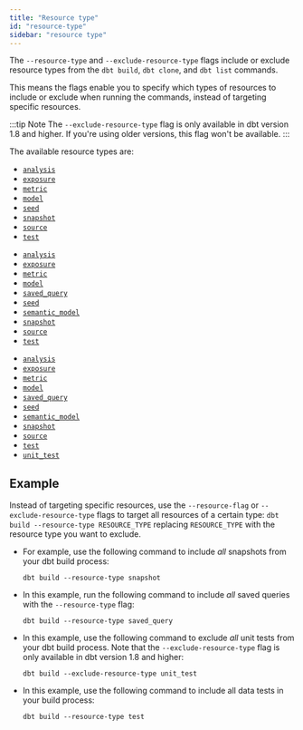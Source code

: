 ```yaml
---
title: "Resource type"
id: "resource-type"
sidebar: "resource type"
---
```


The `--resource-type` and `--exclude-resource-type` flags include or exclude resource types from the `dbt build`, `dbt clone`, and `dbt list` commands.

This means the flags enable you to specify which types of resources to include or exclude when running the commands, instead of targeting specific resources.

:::tip Note
The `--exclude-resource-type` flag is only available in dbt version 1.8 and higher. If you're using older versions, this flag won't be available.
:::

The available resource types are:

<VersionBlock lastVersion="1.6">

- [`analysis`](/docs/build/analyses)
- [`exposure`](/docs/build/exposures)
- [`metric`](/docs/build/metrics-overview)
- [`model`](/docs/build/models)
- [`seed`](/docs/build/seeds)
- [`snapshot`](/docs/build/snapshots)
- [`source`](/docs/build/sources)
- [`test`](/docs/build/data-tests)

</VersionBlock>

<VersionBlock lastVersion="1.7" firstVersion="1.7">

- [`analysis`](/docs/build/analyses)
- [`exposure`](/docs/build/exposures)
- [`metric`](/docs/build/build-metrics-intro)
- [`model`](/docs/build/models)
- [`saved_query`](/docs/build/saved-queries)
- [`seed`](/docs/build/seeds)
- [`semantic_model`](/docs/build/semantic-models)
- [`snapshot`](/docs/build/snapshots)
- [`source`](/docs/build/sources)
- [`test`](/docs/build/data-tests)

</VersionBlock>

<VersionBlock firstVersion="1.8">

- [`analysis`](/docs/build/analyses)
- [`exposure`](/docs/build/exposures)
- [`metric`](/docs/build/build-metrics-intro)
- [`model`](/docs/build/models)
- [`saved_query`](/docs/build/saved-queries)
- [`seed`](/docs/build/seeds)
- [`semantic_model`](/docs/build/semantic-models)
- [`snapshot`](/docs/build/snapshots)
- [`source`](/docs/build/sources)
- [`test`](/docs/build/data-tests)
- [`unit_test`](/docs/build/unit-tests)

</VersionBlock>

## Example

Instead of targeting specific resources, use the `--resource-flag` or `--exclude-resource-type` flags to target all resources of a certain type: `dbt build --resource-type RESOURCE_TYPE` replacing `RESOURCE_TYPE` with the resource type you want to exclude.

- For example, use the following command to include _all_ snapshots from your dbt build process:

    <File name='Usage'>

    ```text
    dbt build --resource-type snapshot
    ```

    </File>

<VersionBlock firstVersion="1.7">

- In this example, run the following command to include _all_ saved queries with the `--resource-type` flag:

    <File name='Usage'>

    ```text
    dbt build --resource-type saved_query
    ```

    </File>

</VersionBlock>

<VersionBlock firstVersion="1.8">

-  In this example, use the following command to exclude _all_ unit tests from your dbt build process. Note that the `--exclude-resource-type` flag is only available in dbt version 1.8 and higher:

    <File name='Usage'>

    ```text
    dbt build --exclude-resource-type unit_test
    ```

    </File>

- In this example, use the following command to include all data tests in your build process:

    <File name='Usage'>

    ```text
    dbt build --resource-type test
    ```

    </File>

</VersionBlock>
